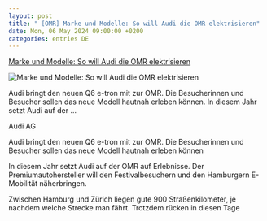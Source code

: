 ```yaml
---
layout: post
title: " [OMR] Marke und Modelle: So will Audi die OMR elektrisieren"
date: Mon, 06 May 2024 09:00:00 +0200
categories: entries DE
---
```

[Marke und Modelle: So will Audi die OMR elektrisieren](https://www.horizont.net/marketing/nachrichten/marke-und-modelle-so-will-audi-die-omr-elektrisieren-219692)

![Marke und Modelle: So will Audi die OMR elektrisieren](https://www.horizont.net/news/media/44/Audi-Q6-e-tron-438596.jpeg)

Audi bringt den neuen Q6 e-tron mit zur OMR. Die Besucherinnen und Besucher sollen das neue Modell hautnah erleben können. In diesem Jahr setzt Audi auf der ...

Audi AG

Audi bringt den neuen Q6 e-tron mit zur OMR. Die Besucherinnen und Besucher sollen das neue Modell hautnah erleben können

In diesem Jahr setzt Audi auf der OMR auf Erlebnisse. Der Premiumautohersteller will den Festivalbesuchern und den Hamburgern E-Mobilität näherbringen.

Zwischen Hamburg und Zürich liegen gute 900 Straßenkilometer, je nachdem welche Strecke man fährt. Trotzdem rücken in diesen Tage

